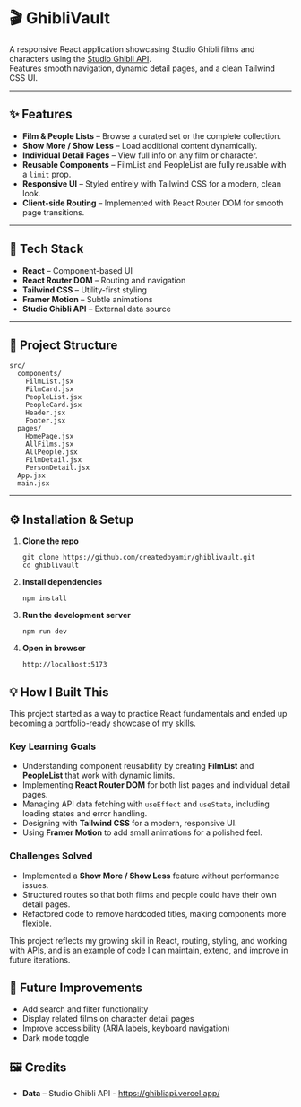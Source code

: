 # 🎬 GhibliVault

A responsive React application showcasing Studio Ghibli films and characters using the [Studio Ghibli API](https://ghibliapi.vercel.app/).  
Features smooth navigation, dynamic detail pages, and a clean Tailwind CSS UI.

---

## ✨ Features

- **Film & People Lists** – Browse a curated set or the complete collection.  
- **Show More / Show Less** – Load additional content dynamically.  
- **Individual Detail Pages** – View full info on any film or character.  
- **Reusable Components** – FilmList and PeopleList are fully reusable with a `limit` prop.  
- **Responsive UI** – Styled entirely with Tailwind CSS for a modern, clean look.  
- **Client-side Routing** – Implemented with React Router DOM for smooth page transitions.  

---

## 🚀 Tech Stack

- **React** – Component-based UI  
- **React Router DOM** – Routing and navigation  
- **Tailwind CSS** – Utility-first styling  
- **Framer Motion** – Subtle animations  
- **Studio Ghibli API** – External data source  

---

## 📂 Project Structure

```text
src/
  components/
    FilmList.jsx
    FilmCard.jsx
    PeopleList.jsx
    PeopleCard.jsx
    Header.jsx
    Footer.jsx
  pages/
    HomePage.jsx
    AllFilms.jsx
    AllPeople.jsx
    FilmDetail.jsx
    PersonDetail.jsx
  App.jsx
  main.jsx

```



---

## ⚙️ Installation & Setup

1. **Clone the repo**
   ```
   git clone https://github.com/createdbyamir/ghiblivault.git
   cd ghiblivault
   ```

2. **Install dependencies**
    ```
    npm install
    ```

3. **Run the development server**
    ```
    npm run dev
    ```

4. **Open in browser**
    ```
    http://localhost:5173
    ```

## 💡 How I Built This

This project started as a way to practice React fundamentals and ended up becoming a portfolio-ready showcase of my skills.

### Key Learning Goals
- Understanding component reusability by creating **FilmList** and **PeopleList** that work with dynamic limits.
- Implementing **React Router DOM** for both list pages and individual detail pages.
- Managing API data fetching with `useEffect` and `useState`, including loading states and error handling.
- Designing with **Tailwind CSS** for a modern, responsive UI.
- Using **Framer Motion** to add small animations for a polished feel.

### Challenges Solved
- Implemented a **Show More / Show Less** feature without performance issues.
- Structured routes so that both films and people could have their own detail pages.
- Refactored code to remove hardcoded titles, making components more flexible.

This project reflects my growing skill in React, routing, styling, and working with APIs, and is an example of code I can maintain, extend, and improve in future iterations.


## 📌 Future Improvements

- Add search and filter functionality
- Display related films on character detail pages
- Improve accessibility (ARIA labels, keyboard navigation)
- Dark mode toggle

## 🖼 Credits

- **Data** – Studio Ghibli API -  https://ghibliapi.vercel.app/